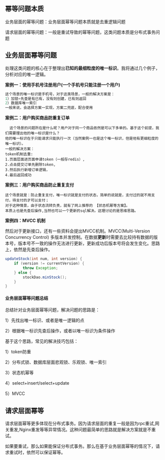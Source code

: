 ## 幂等问题本质

业务层面的幂等问题：业务层面幂等问题本质就是去重逻辑问题

请求层面的幂等问题：一般是重试导致的幂等问题，这类问题本质是分布式事务问题

## 业务层面幂等问题

处理这类问题的核心在于整理出**已知的最细粒度的唯一标识**。我将通过几个例子，分析对应的唯一逻辑。

**案例一：使用手机号注册用户(一个手机号只能注册一个用户)**

```java
这个场景的唯一标识是手机号，对于这类场景，一般的解决方案是：
1）加锁+先查是有已有，没有则创建，已有则返回
2）数据库唯一索引
一般来说，会选择方案一实现，方案二兜底，配合使用
```

**案例二：用户购买商品防重复订单**

```
  这个场景的问题所在是什么呢？用户对于同一个商品依然是可以下多单的。基于这个前提，我们需要理出他的唯一标识是什么？
他的唯一标识在于只能请求只能执行一次（当然案例一也是这个唯一标识，但是他有更细粒度的唯一标识）。
一般的解决方案：
token机制去重:
1.页面层面进页面申请token（一般存redis）,
2.点击提交订单先删除token,
3.然后执行新增订单逻辑，
4.最后返回成功
```

**案例三：用户购买商品防止重复支付**

```
这个场景就是：防止重复支付，唯一标识就是支付的状态，简单的说就是，支付过的就不用支付，待支付的才可以支付；
对于这种情景，由于状态流转负责，就有了网上推荐的 【状态机幂等方案】。
本质上也是先查后操作,当然也可以一个更新的sql解决。这理讨论的是思维思路。
```



**案例四：MVCC 机制**

然后对于更新接口，还有一些资料会提出MVCC机制。MVCC(Multi-Version Concurrency Control) 多版本并发控制。在数据**更新**时需要去比较持有数据的版本号，版本号不一致的操作无法进行更新，更新成功后版本号将会发生变化。思路上，依然是先查后操作。

```java
updateStock(int num, int version) {
    if (version != currentVersion) {
        throw Exception;
    } else {
        stockDao.minStock();
    }
}
```



#### 业务层面幂等问题总结

总结针对业务层面幂等问题，解决问题的思路是：

1）先找出唯一标识、或者是唯一逻辑的点

2）根据唯一标识先查后操作，或者以唯一标识为条件操作

基于这个思路，常见的解决技巧包括：

1）token防重

2）分布式锁、数据库层面悲观锁、乐观锁、唯一索引

3）状态机幂等

4）select+insert/select+update

5）MVCC

## 请求层面幂等

请求层面幂等更多体现在分布式事务。因为请求层面的重复一般是因为rpc重试,网关重发,Nginx重发等等异常情况。这种问题最简单的思路就是解决方案就是不重试。

如果要重试，那么如果能保证分布式事务。那么在基于业务层面幂等的情况下，请求重试时，依然可以保证幂等。